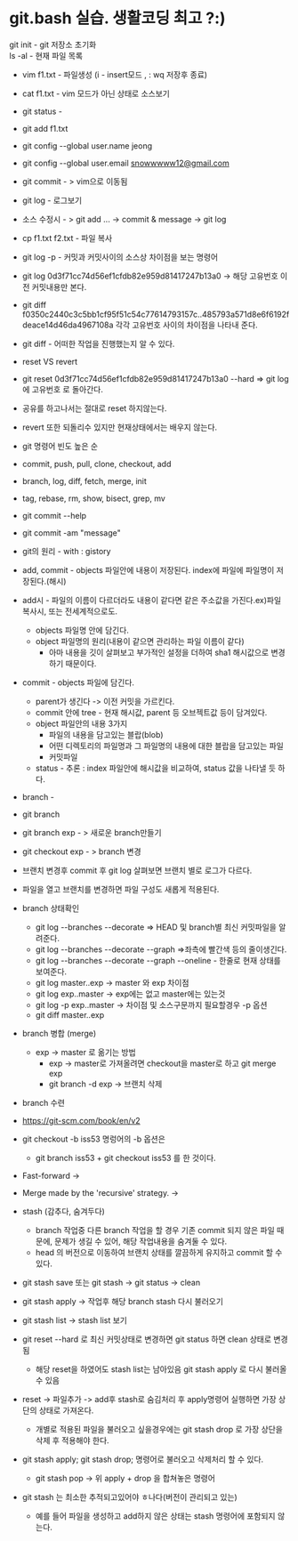 # git.bash 실습. 생활코딩 최고 ?:)

git init   - git 저장소 초기화  
ls -al - 현재 파일 목록  

- vim f1.txt  - 파일생성 (i - insert모드 , : wq 저장후 종료)  
- cat f1.txt - vim 모드가 아닌 상태로 소스보기  
- git status -
- git add f1.txt
- git config --global user.name jeong  
- git config --global user.email snowwwww12@gmail.com
- git commit - > vim으로 이동됨
- git log - 로그보기
- 소스 수정시 - > git add ... -> commit & message -> git log
- cp f1.txt f2.txt - 파일 복사


- git log -p - 커밋과 커밋사이의 소스상 차이점을 보는 명령어
- git log 0d3f71cc74d56ef1cfdb82e959d81417247b13a0 -> 해당 고유번호 이전 커밋내용만 본다.
- git diff f0350c2440c3c5bb1cf95f51c54c77614793157c..485793a571d8e6f6192fdeace14d46da4967108a 각각 고유번호 사이의 차이점을 나타내 준다.
- git diff - 어떠한 작업을 진행했는지 알 수 있다.


- reset VS revert
- git reset 0d3f71cc74d56ef1cfdb82e959d81417247b13a0 --hard => git log 에 고유번호 로 돌아간다.
- 공유를 하고나서는 절대로 reset 하지않는다.
- revert 또한 되돌리수 있지만 현재상태에서는 배우지 않는다.


- git 명령어 빈도 높은 순
- commit, push, pull, clone, checkout, add
- branch, log, diff, fetch, merge, init
- tag, rebase, rm, show, bisect, grep, mv

- git commit --help
- git commit -am "message"


- git의 원리 - with : gistory
- add, commit - objects 파일안에 내용이 저장된다. index에 파일에 파일명이 저장된다.(해시)
* add시 - 파일의 이름이 다르더라도 내용이 같다면 같은 주소값을 가진다.ex)파일 복사시, 또는 전세계적으로도.
  * objects 파일명 안에 담긴다. 
  * object 파일명의 원리(내용이 같으면 관리하는 파일 이름이 같다)
    * 아마 내용을 깃이 살펴보고 부가적인 설정을 더하여 sha1 해시값으로 변경하기 때문이다.
* commit - objects 파일에 담긴다.
  * parent가 생긴다 -> 이전 커밋을 가르킨다.
  * commit 안에 tree - 현재 해시값, parent 등 오브젝트값 등이 담겨있다.
  * object 파일안의 내용 3가지
    * 파일의 내용을 담고있는 블랍(blob)
    * 어떤 디렉토리의 파일명과 그 파일명의 내용에 대한 블랍을 담고있는 파일
    * 커밋파일
  * status - 추론 : index 파일안에 해시값을 비교하여, status 값을 나타낼 듯 하다.
  
* branch -  
* git branch
* git branch exp - > 새로운 branch만들기
* git checkout exp - > branch 변경
* 브랜치 변경후 commit 후 git log 살펴보면 브랜치 별로 로그가 다르다.
* 파일을 열고 브랜치를 변경하면 파일 구성도 새롭게 적용된다.
* branch 상태확인
  * git log --branches --decorate => HEAD 및 branch별 최신 커밋파일을 알려준다.
  * git log --branches --decorate --graph =>좌측에 빨간색 등의 줄이생긴다.
  * git log --branches --decorate --graph --oneline - 한줄로 현재 상태를 보여준다.
  * git log master..exp -> master 와 exp 차이점
  * git log exp..master -> exp에는 없고 master에는 있는것
  * git log -p exp..master -> 차이점 및 소스구문까지 필요할경우 -p 옵션
  * git diff master..exp   


* branch 병합 (merge)
  * exp -> master 로 옮기는 방법
    * exp -> master로 가져올려면 checkout을 master로 하고 git merge exp
    * git branch -d exp -> 브랜치 삭제    
* branch 수련
* https://git-scm.com/book/en/v2
* git checkout -b iss53 명렁어의 -b 옵션은
  * git branch iss53  + git checkout iss53 를 한 것이다.
* Fast-forward -> 
* Merge made by the 'recursive' strategy. ->


* stash (감추다, 숨겨두다)
  * branch 작업중 다른 branch 작업을 할 경우 기존 commit 되지 않은 파일 때문에, 문제가 생길 수 있어, 해당 작업내용을 숨겨둘 수 있다.
  * head 의 버전으로 이동하여 브랜치 상태를 깔끔하게 유지하고 commit 할 수 있다.
* git stash save 또는 git stash -> git status -> clean
* git stash apply -> 작업후 해당 branch stash 다시 불러오기
* git stash list -> stash list 보기
* git reset --hard 로 최신 커밋상태로 변경하면 git status 하면 clean 상태로 변경됨
  * 해당 reset을 하였어도 stash list는 남아있음 git stash apply 로 다시 불러올 수 있음
* reset -> 파일추가 -> add후 stash로 숨김처리 후 apply명령어 실행하면 가장 상단의 상태로 가져온다.
  * 개별로 적용된 파일을 불러오고 싶을경우에는 git stash drop 로 가장 상단을 삭제 후 적용해야 한다.
* git stash apply; git stash drop; 명령어로 불러오고 삭제처리 할 수 있다.
  * git stash pop  -> 위 apply + drop 을 합쳐놓은 명령어
* git stash 는 최소한 추적되고있어야 ㅎ나다(버전이 관리되고 있는)
  * 예를 들어 파일을 생성하고 add하지 않은 상태는 stash 명령어에 포함되지 않는다.
















